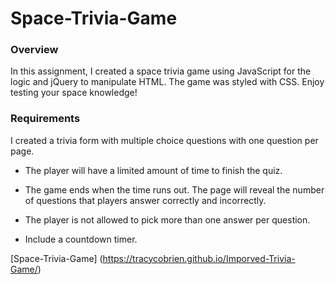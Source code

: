 # Space-Trivia-Game

### Overview

In this assignment, I created a space trivia game using JavaScript for the logic and jQuery to manipulate HTML. The game was styled with CSS. Enjoy testing your space knowledge!


### Requirements

I created a trivia form with multiple choice questions with one question per page. 

* The player will have a limited amount of time to finish the quiz. 

* The game ends when the time runs out. The page will reveal the number of questions that players answer correctly and incorrectly.

* The player is not allowed to pick more than one answer per question.

* Include a countdown timer.

[Space-Trivia-Game] (https://tracycobrien.github.io/Imporved-Trivia-Game/)